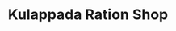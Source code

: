 ---
title: "Kulappada Ration Shop"
url: /marayamangalm/kulappada-ration-shop/
shop: Lebensmittel
---